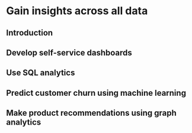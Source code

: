 # Gain insights across all data

## Introduction

## Develop self-service dashboards
[](youtube:wI8RIj1nRhg)

## Use SQL analytics
[](youtube:kObVOkGm_p0)

## Predict customer churn using machine learning
[](youtube:E4FPJyaIDrI)

## Make product recommendations using graph analytics
[](youtube:5FG038SwzWU)
